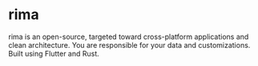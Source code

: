 # rima
rima is an open-source, targeted toward cross-platform applications and clean architecture. You are responsible for your data and customizations. Built using Flutter and Rust.

